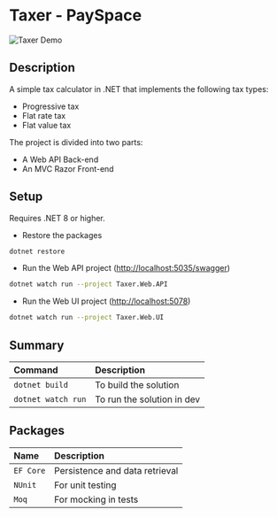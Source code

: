 # Taxer - PaySpace

![Taxer Demo](https://github.com/karagulamos/taxer/assets/16248072/5b603b44-95c2-4ad0-b60f-60ab2b878beb)

## Description

A simple tax calculator in .NET that implements the following tax types:

* Progressive tax
* Flat rate tax
* Flat value tax

The project is divided into two parts:

* A Web API Back-end
* An MVC Razor Front-end

## Setup

Requires .NET 8 or higher.

* Restore the packages

```bash
dotnet restore
```

* Run the Web API project (<http://localhost:5035/swagger>)

```bash
dotnet watch run --project Taxer.Web.API 
```

* Run the Web UI project (<http://localhost:5078>)

```bash
dotnet watch run --project Taxer.Web.UI 
```

## Summary

| Command                       | Description                     |
| :---------------------------- | :------------------------------ |
| `dotnet build`                | To build the solution           |
| `dotnet watch run`            | To run the solution in dev      |

## Packages

| Name                  | Description                       |
| :-------------------- | :-------------------------------- |
| `EF Core`             | Persistence and data retrieval    |
| `NUnit`               | For unit testing                  |
| `Moq`                 | For mocking in tests              |
